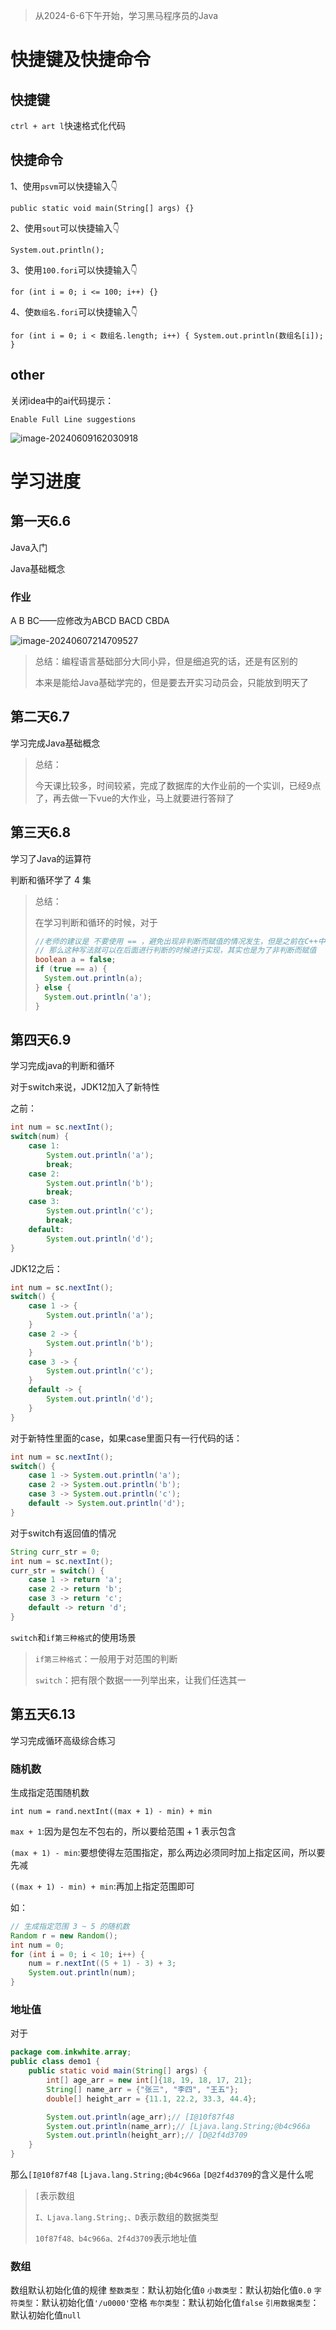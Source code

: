 > 从2024-6-6下午开始，学习黑马程序员的Java

# 快捷键及快捷命令

## 快捷键

`ctrl + art l`快速格式化代码





## 快捷命令

1、使用`psvm`可以快捷输入👇

`public static void main(String[] args) {}`

2、使用`sout`可以快捷输入👇

`System.out.println();`

3、使用`100.fori`可以快捷输入👇

`for (int i = 0; i <= 100; i++) {}`

4、使`数组名.fori`可以快捷输入👇

`for (int i = 0; i < 数组名.length; i++) { System.out.println(数组名[i]); }`





## other

关闭idea中的ai代码提示：

`Enable Full Line suggestions`

![image-20240609162030918](C:\Users\12526\Desktop\Java学习进度\assets\image-20240609162030918.png)



# 学习进度

## 第一天6.6

Java入门

Java基础概念



### 作业

A
B
BC——应修改为ABCD
BACD
CBDA

![image-20240607214709527](C:\Users\12526\Desktop\Java学习进度\assets\image-20240607214709527.png)



> 总结：编程语言基础部分大同小异，但是细追究的话，还是有区别的
>
> 本来是能给Java基础学完的，但是要去开实习动员会，只能放到明天了

## 第二天6.7

学习完成Java基础概念



> 总结：
>
> 今天课比较多，时间较紧，完成了数据库的大作业前的一个实训，已经9点了，再去做一下vue的大作业，马上就要进行答辩了



## 第三天6.8

学习了Java的运算符

判断和循环学了 4 集

> 总结：
>
> 在学习判断和循环的时候，对于
>
> ```java
> //老师的建议是 不要使用 == ，避免出现非判断而赋值的情况发生，但是之前在C++中是可以使用如下格式进行判断的，我在Java中试了一下，可以但是会报警告⚠️'true == a' can be simplified to 'a' ，意为可以简化为 a
> // 那么这种写法就可以在后面进行判断的时候进行实现，其实也是为了非判断而赋值 
> boolean a = false;
> if (true == a) {
> 	System.out.println(a);
> } else {
> 	System.out.println('a');
> }
> ```



## 第四天6.9

学习完成java的判断和循环

对于switch来说，JDK12加入了新特性

之前：

```java
int num = sc.nextInt();
switch(num) {
    case 1:
        System.out.println('a');
        break;
    case 2:
        System.out.println('b');
        break;
    case 3:
        System.out.println('c');
        break;  
    default:
        System.out.println('d');
}
```

JDK12之后：

```java
int num = sc.nextInt();
switch() {
    case 1 -> {
        System.out.println('a');
    }
    case 2 -> {
        System.out.println('b');
    }
    case 3 -> {
        System.out.println('c');
    }      
    default -> {
        System.out.println('d');
    }
}
```

对于新特性里面的case，如果case里面只有一行代码的话：

```java
int num = sc.nextInt();
switch() {
    case 1 -> System.out.println('a');
    case 2 -> System.out.println('b');
    case 3 -> System.out.println('c');
    default -> System.out.println('d');
}
```

对于switch有返回值的情况

```java
String curr_str = 0;
int num = sc.nextInt();
curr_str = switch() {
    case 1 -> return 'a';
    case 2 -> return 'b';
    case 3 -> return 'c';
    default -> return 'd';
}
```

`switch`和`if第三种格式`的使用场景

> `if第三种格式`：一般用于对范围的判断
>
> `switch`：把有限个数据一一列举出来，让我们任选其一

## 第五天6.13

学习完成循环高级综合练习



### 随机数

生成指定范围随机数

`int num = rand.nextInt((max + 1) - min) + min`

`max + 1`:因为是包左不包右的，所以要给范围 + 1 表示包含

`(max + 1) - min`:要想使得左范围指定，那么两边必须同时加上指定区间，所以要先减

`((max + 1) - min) + min`:再加上指定范围即可

如：

```java
// 生成指定范围 3 ~ 5 的随机数
Random r = new Random();
int num = 0;
for (int i = 0; i < 10; i++) {
    num = r.nextInt((5 + 1) - 3) + 3;
    System.out.println(num);
}
```

### 地址值

对于

```java
package com.inkwhite.array;
public class demo1 {
    public static void main(String[] args) {
        int[] age_arr = new int[]{18, 19, 18, 17, 21};
        String[] name_arr = {"张三", "李四", "王五"};
        double[] height_arr = {11.1, 22.2, 33.3, 44.4};

        System.out.println(age_arr);// [I@10f87f48
        System.out.println(name_arr);// [Ljava.lang.String;@b4c966a
        System.out.println(height_arr);// [D@2f4d3709
    }
}

```

那么`[I@10f87f48`
`[Ljava.lang.String;@b4c966a`
`[D@2f4d3709`的含义是什么呢

> `[`表示数组
>
> `I、Ljava.lang.String;、D`表示数组的数据类型
>
> `10f87f48、b4c966a、2f4d3709`表示地址值

### 数组

数组默认初始化值的规律
`整数类型`：默认初始化值`0`
`小数类型`：默认初始化值`0.0`
`字符类型`：默认初始化值`'/u0000'`空格
`布尔类型`：默认初始化值`false`
`引用数据类型`：默认初始化值`null`



































